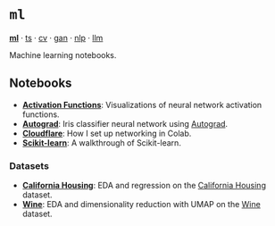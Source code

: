 # `ml`

[**ml**](https://github.com/adamelliotfields/ml) · [ts](https://github.com/adamelliotfields/ts) · [cv](https://github.com/adamelliotfields/cv) · [gan](https://github.com/adamelliotfields/gan) · [nlp](https://github.com/adamelliotfields/nlp) · [llm](https://github.com/adamelliotfields/llm)

Machine learning notebooks.

## Notebooks

* [**Activation Functions**](./notebooks/activation_functions.ipynb): Visualizations of neural network activation functions.
* [**Autograd**](./notebooks/autograd.ipynb): Iris classifier neural network using [Autograd](https://github.com/HIPS/autograd).
* [**Cloudflare**](./notebooks/cloudflare.ipynb): How I set up networking in Colab.
* [**Scikit-learn**](./notebooks/sklearn.ipynb): A walkthrough of Scikit-learn.

### Datasets

* [**California Housing**](./notebooks/california_housing.ipynb): EDA and regression on the [California Housing](https://www.dcc.fc.up.pt/~ltorgo/Regression/cal_housing.html) dataset.
* [**Wine**](./notebooks/wine.ipynb): EDA and dimensionality reduction with UMAP on the [Wine](https://scikit-learn.org/stable/modules/generated/sklearn.datasets.load_wine.html) dataset.
